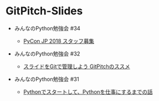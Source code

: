 # GitPitch-Slides

- みんなのPython勉強会 #34

	- [PyCon JP 2018 スタッフ募集](https://gitpitch.com/NaoY-2501/GitPitch-Slides?p=stapy34_LT_20180403)

- みんなのPython勉強会 #32

	- [スライドをGitで管理しよう GitPitchのススメ](https://gitpitch.com/NaoY-2501/GitPitch-Slides?p=stapy32_LT_20180207)

- みんなのPython勉強会 #31

    - [Pythonでスタートして、Pythonを仕事にするまでの話](https://gitpitch.com/NaoY-2501/GitPitch-Slides?p=stapy31_20180110)
